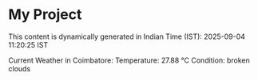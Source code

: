 # My Project

This content is dynamically generated in Indian Time (IST): 2025-09-04 11:20:25 IST


Current Weather in Coimbatore:
Temperature: 27.88 °C
Condition: broken clouds
